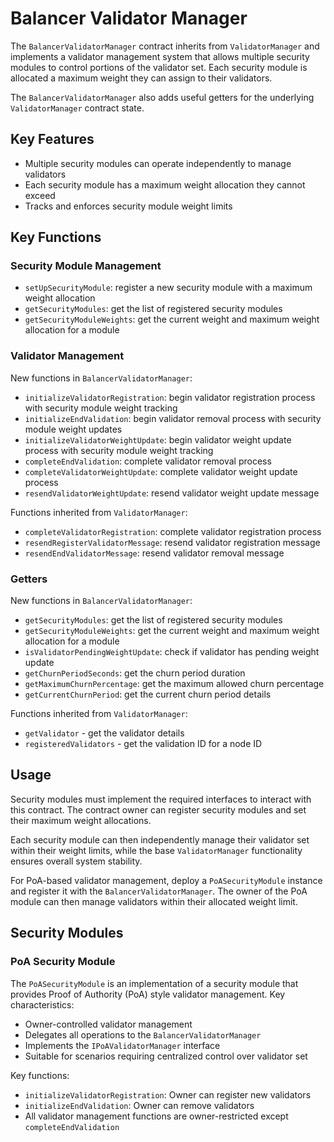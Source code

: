 # Balancer Validator Manager

The `BalancerValidatorManager` contract inherits from `ValidatorManager` and implements a validator management system that allows multiple security modules to control portions of the validator set. Each security module is allocated a maximum weight they can assign to their validators.

The `BalancerValidatorManager` also adds useful getters for the underlying `ValidatorManager` contract state.

## Key Features

- Multiple security modules can operate independently to manage validators
- Each security module has a maximum weight allocation they cannot exceed
- Tracks and enforces security module weight limits

## Key Functions

### Security Module Management

- `setUpSecurityModule`: register a new security module with a maximum weight allocation
- `getSecurityModules`: get the list of registered security modules
- `getSecurityModuleWeights`: get the current weight and maximum weight allocation for a module

### Validator Management

New functions in `BalancerValidatorManager`:

- `initializeValidatorRegistration`: begin validator registration process with security module weight tracking
- `initializeEndValidation`: begin validator removal process with security module weight updates
- `initializeValidatorWeightUpdate`: begin validator weight update process with security module weight tracking
- `completeEndValidation`: complete validator removal process
- `completeValidatorWeightUpdate`: complete validator weight update process
- `resendValidatorWeightUpdate`: resend validator weight update message

Functions inherited from `ValidatorManager`:

- `completeValidatorRegistration`: complete validator registration process
- `resendRegisterValidatorMessage`: resend validator registration message
- `resendEndValidatorMessage`: resend validator removal message

### Getters

New functions in `BalancerValidatorManager`:

- `getSecurityModules`: get the list of registered security modules
- `getSecurityModuleWeights`: get the current weight and maximum weight allocation for a module
- `isValidatorPendingWeightUpdate`: check if validator has pending weight update
- `getChurnPeriodSeconds`: get the churn period duration
- `getMaximumChurnPercentage`: get the maximum allowed churn percentage
- `getCurrentChurnPeriod`: get the current churn period details

Functions inherited from `ValidatorManager`:

- `getValidator` - get the validator details
- `registeredValidators` - get the validation ID for a node ID

## Usage

Security modules must implement the required interfaces to interact with this contract. The contract owner can register security modules and set their maximum weight allocations.

Each security module can then independently manage their validator set within their weight limits, while the base `ValidatorManager` functionality ensures overall system stability.

For PoA-based validator management, deploy a `PoASecurityModule` instance and register it with the `BalancerValidatorManager`. The owner of the PoA module can then manage validators within their allocated weight limit.

## Security Modules

### PoA Security Module

The `PoASecurityModule` is an implementation of a security module that provides Proof of Authority (PoA) style validator management. Key characteristics:

- Owner-controlled validator management
- Delegates all operations to the `BalancerValidatorManager`
- Implements the `IPoAValidatorManager` interface
- Suitable for scenarios requiring centralized control over validator set

Key functions:

- `initializeValidatorRegistration`: Owner can register new validators
- `initializeEndValidation`: Owner can remove validators
- All validator management functions are owner-restricted except `completeEndValidation`
